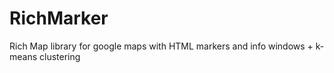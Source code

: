 # RichMarker
Rich Map library for google maps with HTML markers and info windows + k-means clustering
